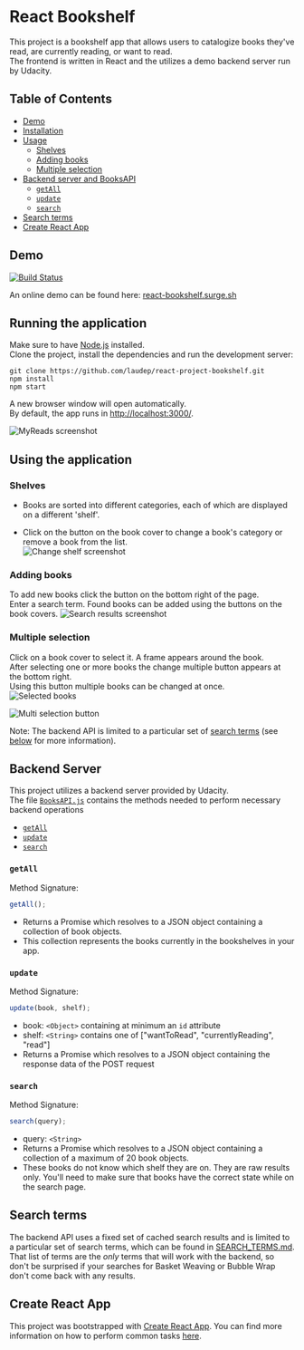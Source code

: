 # React Bookshelf

This project is a bookshelf app that allows users to catalogize books they've
read, are currently reading, or want to read.  
The frontend is written in React and the utilizes a demo backend server run by
Udacity.

## Table of Contents

- [Demo](#demo)
- [Installation](#running-the-application)
- [Usage](#using-the-application)
  - [Shelves](#shelves)
  - [Adding books](#adding-books)
  - [Multiple selection](#multiple-selection)
- [Backend server and BooksAPI](#backend-server)
  - [`getAll`](#getall)
  - [`update`](#update)
  - [`search`](#search)
- [Search terms](#search-terms)
- [Create React App](#create-react-app)

## Demo

[![Build Status](https://travis-ci.org/laudep/react-project-bookshelf.svg?branch=master)](https://travis-ci.org/laudep/react-project-bookshelf)

An online demo can be found here: [react-bookshelf.surge.sh](https://react-bookshelf.surge.sh/)

## Running the application

Make sure to have [Node.js](https://nodejs.org/en/) installed.  
Clone the project, install the dependencies and run the development server:

```
git clone https://github.com/laudep/react-project-bookshelf.git
npm install
npm start
```

A new browser window will open automatically.  
By default, the app runs in [http://localhost:3000/](http://localhost:3000/).

![MyReads screenshot](screenshots/bookshelf_overview.png "App sceenshot")

## Using the application

### Shelves

- Books are sorted into different categories, each of which are displayed on a different 'shelf'.

- Click on the button on the book cover to change a book's category or remove a book from the list.  
  ![Change shelf screenshot](screenshots/change_shelf.png "Change shelf sceenshot")

### Adding books

To add new books click the button on the bottom right of the page.  
Enter a search term. Found books can be added using the buttons on the book covers.
![Search results screenshot](screenshots/search_results.png "Search results sceenshot")

### Multiple selection

Click on a book cover to select it. A frame appears around the book.  
After selecting one or more books the change multiple button appears at the bottom right.  
Using this button multiple books can be changed at once.  
![Selected books](screenshots/selected_books.png "Two selected books and an unselected book (right)")

![Multi selection button](screenshots/button_multi_selection.png "Multi selection button")

Note: The backend API is limited to a particular set of [search terms](SEARCH_TERMS.md)
(see [below](#search-terms) for more information).

## Backend Server

This project utilizes a backend server provided by Udacity.  
The file [`BooksAPI.js`](src/BooksAPI.js) contains the methods needed to
perform necessary backend operations

- [`getAll`](#getall)
- [`update`](#update)
- [`search`](#search)

### `getAll`

Method Signature:

```js
getAll();
```

- Returns a Promise which resolves to a JSON object containing a collection of book objects.
- This collection represents the books currently in the bookshelves in your app.

### `update`

Method Signature:

```js
update(book, shelf);
```

- book: `<Object>` containing at minimum an `id` attribute
- shelf: `<String>` contains one of ["wantToRead", "currentlyReading", "read"]
- Returns a Promise which resolves to a JSON object containing the response data of the POST request

### `search`

Method Signature:

```js
search(query);
```

- query: `<String>`
- Returns a Promise which resolves to a JSON object containing a collection of a maximum of 20 book objects.
- These books do not know which shelf they are on. They are raw results only. You'll need to make sure that books have the correct state while on the search page.

## Search terms

The backend API uses a fixed set of cached search results and is limited to a
particular set of search terms, which can be found in
[SEARCH_TERMS.md](SEARCH_TERMS.md). That list of terms are the _only_ terms
that will work with the backend, so don't be surprised if your searches for
Basket Weaving or Bubble Wrap don't come back with any results.

## Create React App

This project was bootstrapped with [Create React App](https://github.com/facebookincubator/create-react-app). You can find more
information on how to perform common tasks [here](https://github.com/facebookincubator/create-react-app/blob/master/packages/react-scripts/template/README.md).
